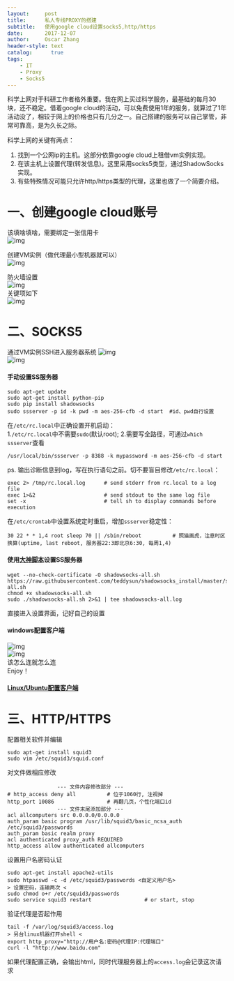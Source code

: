```yaml
---
layout:     post
title:      私人专线PROXY的搭建
subtitle:   使用google cloud设置socks5,http/https
date:       2017-12-07
author:     Oscar Zhang
header-style: text
catalog:      true
tags:
    - IT
    - Proxy
    - Socks5
---
```

科学上网对于科研工作者格外重要。我在网上买过科学服务，最基础的每月30块，还不稳定。借着google cloud的活动，可以免费使用1年的服务，就算过了1年活动没了，相较于网上的价格也只有几分之一。自己搭建的服务可以自己掌管，非常可靠高，是为久长之际。

科学上网的关键有两点：

1. 找到一个公网ip的主机。这部分依靠google cloud上租借vm实例实现。
2. 在该主机上设置代理(转发信息)。这里采用socks5类型，通过ShadowSocks实现。
3. 有些特殊情况可能只允许http/https类型的代理，这里也做了一个简要介绍。

# 一、创建google cloud账号 
该填啥填啥，需要绑定一张信用卡     
![img][1]  

创建VM实例（做代理最小型机器就可以）    
![img][2]   

防火墙设置      
![img][3]     
关键项如下      
![img][4]    

# 二、SOCKS5       
通过VM实例SSH进入服务器系统
![img][5]         
![img][6]      

#### 手动设置SS服务器    

    sudo apt-get update  
    sudo apt-get install python-pip     
    sudo pip install shadowsocks     
    sudo ssserver -p id -k pwd -m aes-256-cfb -d start  #id、pwd自行设置     

在`/etc/rc.local`中正确设置开机启动：   
1.`/etc/rc.local`中不需要`sudo`(默认root); 2.需要写全路径，可通过`which ssserver`查看

    /usr/local/bin/ssserver -p 8388 -k mypassword -m aes-256-cfb -d start  

ps. 输出诊断信息到log，写在执行语句之前。切不要盲目修改`/etc/rc.local`：

    exec 2> /tmp/rc.local.log      # send stderr from rc.local to a log file
    exec 1>&2                      # send stdout to the same log file
    set -x                         # tell sh to display commands before execution

在`/etc/crontab`中设置系统定时重启，增加`ssserver`稳定性：

    30 22 * * 1,4 root sleep 70 || /sbin/reboot          # 照猫画虎，注意时区换算(uptime, last reboot, 服务器22:3即北京6:30, 每周1,4) 

#### 使用[大神脚本](https://teddysun.com/486.html)设置SS服务器

    wget --no-check-certificate -O shadowsocks-all.sh https://raw.githubusercontent.com/teddysun/shadowsocks_install/master/shadowsocks-all.sh
    chmod +x shadowsocks-all.sh
    sudo ./shadowsocks-all.sh 2>&1 | tee shadowsocks-all.log

直接进入设置界面，记好自己的设置

#### windows配置客户端
![img][7]      
![img][8]       
该怎么连就怎么连   
Enjoy！   
#### [Linux/Ubuntu配置客户端](https://zbhoscar.github.io/2016/12/08/ubuntu-base/)  



# 三、HTTP/HTTPS

配置相关软件并编辑

    sudo apt-get install squid3     
    sudo vim /etc/squid3/squid.conf
            
对文件做相应修改

                    --- 文件内容修改部分 ---
    # http_access deny all          # 位于1060行, 注视掉
    http_port 10086                 # 再翻几页，个性化端口id
                    --- 文件末尾添加部分 ---
    acl allcomputers src 0.0.0.0/0.0.0.0
    auth_param basic program /usr/lib/squid3/basic_ncsa_auth /etc/squid3/passwords
    auth_param basic realm proxy
    acl authenticated proxy_auth REQUIRED
    http_access allow authenticated allcomputers
    
设置用户名密码认证
 
    sudo apt-get install apache2-utils
    sudo htpasswd -c -d /etc/squid3/passwords <自定义用户名>
    > 设置密码，连输两次 <
    sudo chmod o+r /etc/squid3/passwords
    sudo service squid3 restart                 # or start, stop
    
验证代理是否起作用

    tail -f /var/log/squid3/access.log
    > 另台linux机器打开shell <
    export http_proxy="http://用户名:密码@代理IP:代理端口"
    curl -l "http://www.baidu.com"
    
如果代理配置正确，会输出html，同时代理服务器上的`access.log`会记录这次请求

[1]: https://raw.githubusercontent.com/zbhoscar/zbhoscar.github.io/master/img/in-post/post-proxy/1.png
[2]: https://raw.githubusercontent.com/zbhoscar/zbhoscar.github.io/master/img/in-post/post-proxy/2.png
[3]: https://raw.githubusercontent.com/zbhoscar/zbhoscar.github.io/master/img/in-post/post-proxy/3.png
[4]: https://raw.githubusercontent.com/zbhoscar/zbhoscar.github.io/master/img/in-post/post-proxy/4.png
[5]: https://raw.githubusercontent.com/zbhoscar/zbhoscar.github.io/master/img/in-post/post-proxy/5.png
[6]: https://raw.githubusercontent.com/zbhoscar/zbhoscar.github.io/master/img/in-post/post-proxy/6.png
[7]: https://raw.githubusercontent.com/zbhoscar/zbhoscar.github.io/master/img/in-post/post-proxy/7.png
[8]: https://raw.githubusercontent.com/zbhoscar/zbhoscar.github.io/master/img/in-post/post-proxy/8.png















